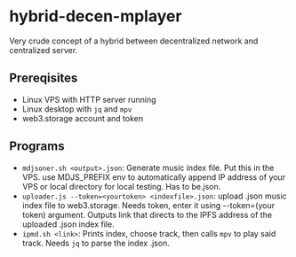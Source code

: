 # hybrid-decen-mplayer
Very crude concept of a hybrid between decentralized network and centralized server. 

## Prereqisites
* Linux VPS with HTTP server running
* Linux desktop with `jq` and `mpv`
* web3.storage account and token

## Programs 
* `mdjsoner.sh <output>.json`: Generate music index file. Put this in the VPS. use MDJS_PREFIX env to automatically append IP address of your VPS or local directory for local testing. Has to be.json.
* `uploader.js --token=<yourtoken> <indexfile>.json`: upload .json music index file to web3.storage. Needs token, enter it using --token=(your token) argument. Outputs link that directs to the IPFS address of the uploaded .json index file.
* `ipmd.sh <link>`: Prints index, choose track, then calls `mpv` to play said track. Needs `jq` to parse the index .json.

